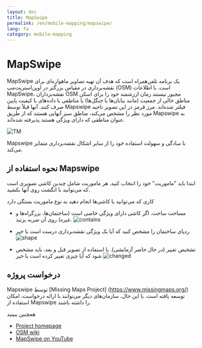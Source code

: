 ```yaml
---
layout: doc
title: MapSwipe
permalink: /en/mobile-mapping/mapswipe/
lang: fa
category: mobile-mapping
---
```


MapSwipe
==============

MapSwipe یک برنامه تلفن‌همراه است که هدف آن تهیه تصاویر ماهواره‌ای برای نقشه‌برداری در مقیاس بزرگتر در اوپن‌استریت‌مپ (OSM) است. با اطلاعات MapSwipe، نقشه‌برداران OSM مجبور نیستند زمان ارزشمند خود را برای اسکن مناطق خالی از جمعیت (مانند بیابان‌ها یا جنگل‌ها) یا مناطقی با داده‌های با کیفیت پایین صرف کنند. آنها قبلاً توسط Mapswipe فیلتر شده‌اند. مرز قرمز در این تصویر ناحیه مورد نظر را مشخص می‌کند، مناطق سبز آنهایی هستند که از طریق Mapswipe به عنوان مناطقی که دارای ویژگی هستند پذیرفته شده‌اند.

![TM][]

Mapswipe با سادگی و سهولت استفاده خود را از سایر اشکال نقشه‌برداری متمایز می‌کند.

## نحوه استفاده از Mapswipe

ابتدا باید "ماموریت" خود را انتخاب کنید. هر ماموریت شامل چندین کاشی تصویری است که می‌توانید با انگشت روی آنها بکشید.

کاری که می‌توانید با کاشی‌ها انجام دهید به نوع ماموریت بستگی دارد

- مساحت ساخت. اگر کاشی دارای ویژگی خاصی است (ساختمان‌ها، بزرگراه‌ها و غیره) روی آن ضربه بزنید.
 ![contains][]

- ردپای ساختمان را مشخص کنید که آیا یک ویژگی نقشه‌برداری درست است یا خیر
 ![shape][]

- تشخیص تغییر (در حال حاضر آزمایشی). با استفاده از تصویر قبل و بعد، باید مشخص شود که آیا چیزی تغییر کرده است یا خیر
 ![changed][]

## درخواست پروژه

Mapswipe توسط [Missing Maps Project] (https://www.missingmaps.org/) توسعه یافته است. با این حال، سازمان‌های دیگر می‌توانند با ارائه درخواست، امکان استفاده از Mapswipe را داشته باشند.

همچنین ببینید

- [Project homepage](https://mapswipe.org/en/about.html)
- [OSM wiki](https://wiki.openstreetmap.org/wiki/MapSwipe)
- [MapSwipe on YouTube](https://youtu.be/mwRdtnfFcUw)


[TM]:       /images/mobile-mapping/mapswipe_tm.png
[contains]: /images/mobile-mapping/mapswipe_contains.png
[shape]:    /images/mobile-mapping/mapswipe_shape.png
[changed]:  /images/mobile-mapping/mapswipe_changed.png

